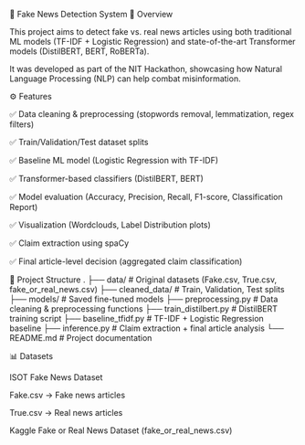 📰 Fake News Detection System
📌 Overview

This project aims to detect fake vs. real news articles using both traditional ML models (TF-IDF + Logistic Regression) and state-of-the-art Transformer models (DistilBERT, BERT, RoBERTa).

It was developed as part of the NIT Hackathon, showcasing how Natural Language Processing (NLP) can help combat misinformation.

⚙️ Features

✅ Data cleaning & preprocessing (stopwords removal, lemmatization, regex filters)

✅ Train/Validation/Test dataset splits

✅ Baseline ML model (Logistic Regression with TF-IDF)

✅ Transformer-based classifiers (DistilBERT, BERT)

✅ Model evaluation (Accuracy, Precision, Recall, F1-score, Classification Report)

✅ Visualization (Wordclouds, Label Distribution plots)

✅ Claim extraction using spaCy

✅ Final article-level decision (aggregated claim classification)

📂 Project Structure
.
├── data/                         # Original datasets (Fake.csv, True.csv, fake_or_real_news.csv)
├── cleaned_data/                 # Train, Validation, Test splits
├── models/                       # Saved fine-tuned models
├── preprocessing.py              # Data cleaning & preprocessing functions
├── train_distilbert.py           # DistilBERT training script
├── baseline_tfidf.py             # TF-IDF + Logistic Regression baseline
├── inference.py                  # Claim extraction + final article analysis
└── README.md                     # Project documentation

📊 Datasets

ISOT Fake News Dataset

Fake.csv → Fake news articles

True.csv → Real news articles

Kaggle Fake or Real News Dataset (fake_or_real_news.csv)
